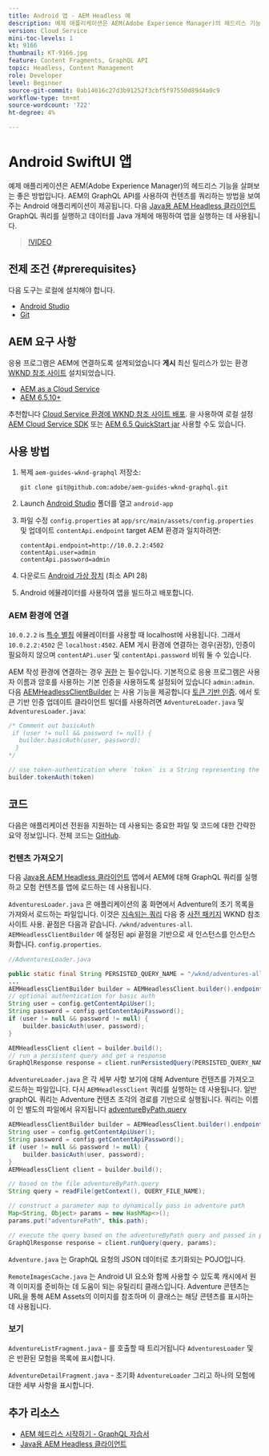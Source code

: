 ```yaml
---
title: Android 앱 - AEM Headless 예
description: 예제 애플리케이션은 AEM(Adobe Experience Manager)의 헤드리스 기능을 살펴보는 좋은 방법입니다. AEM의 GraphQL API를 사용하여 컨텐츠를 쿼리하는 방법을 보여 주는 Android 애플리케이션이 제공됩니다. Apollo Client Android는 GraphQL 쿼리를 생성하고 데이터를 Swift 개체에 매핑하여 앱을 작동시키는 데 사용됩니다. SwiftUI는 컨텐츠의 간단한 목록 및 세부 사항 보기를 렌더링하는 데 사용됩니다.
version: Cloud Service
mini-toc-levels: 1
kt: 9166
thumbnail: KT-9166.jpg
feature: Content Fragments, GraphQL API
topic: Headless, Content Management
role: Developer
level: Beginner
source-git-commit: 0ab14016c27d3b91252f3cbf5f97550d89d4a0c9
workflow-type: tm+mt
source-wordcount: '722'
ht-degree: 4%

---
```



# Android SwiftUI 앱

예제 애플리케이션은 AEM(Adobe Experience Manager)의 헤드리스 기능을 살펴보는 좋은 방법입니다. AEM의 GraphQL API를 사용하여 컨텐츠를 쿼리하는 방법을 보여 주는 Android 애플리케이션이 제공됩니다. 다음 [Java용 AEM Headless 클라이언트](https://github.com/adobe/aem-headless-client-java) GraphQL 쿼리를 실행하고 데이터를 Java 개체에 매핑하여 앱을 실행하는 데 사용됩니다.

>[!VIDEO](https://video.tv.adobe.com/v/338093/?quality=12&learn=on)

## 전제 조건 {#prerequisites}

다음 도구는 로컬에 설치해야 합니다.

* [Android Studio](https://developer.android.com/studio)
* [Git](https://git-scm.com/)

## AEM 요구 사항

응용 프로그램은 AEM에 연결하도록 설계되었습니다 **게시** 최신 릴리스가 있는 환경 [WKND 참조 사이트](https://github.com/adobe/aem-guides-wknd/releases/latest) 설치되었습니다.

* [AEM as a Cloud Service](https://experienceleague.adobe.com/docs/experience-manager-cloud-service/overview/introduction.html)
* [AEM 6.5.10+](https://experienceleague.adobe.com/docs/experience-manager-65/release-notes/service-pack/new-features-latest-service-pack.html?lang=ko-KR)

추천합니다 [Cloud Service 환경에 WKND 참조 사이트 배포](https://experienceleague.adobe.com/docs/experience-manager-cloud-service/implementing/deploying/overview.html#coding-against-the-right-aem-version). 을 사용하여 로컬 설정 [AEM Cloud Service SDK](https://experienceleague.adobe.com/docs/experience-manager-learn/cloud-service/local-development-environment-set-up/overview.html) 또는 [AEM 6.5 QuickStart jar](https://experienceleague.adobe.com/docs/experience-manager-learn/foundation/development/set-up-a-local-aem-development-environment.html?lang=en#install-local-aem-instances) 사용할 수도 있습니다.

## 사용 방법

1. 복제 `aem-guides-wknd-graphql` 저장소:

   ```shell
   git clone git@github.com:adobe/aem-guides-wknd-graphql.git
   ```

1. Launch [Android Studio](https://developer.android.com/studio) 폴더를 열고 `android-app`
1. 파일 수정 `config.properties` at `app/src/main/assets/config.properties` 및 업데이트 `contentApi.endpoint` target AEM 환경과 일치하려면:

   ```plain
   contentApi.endpoint=http://10.0.2.2:4502
   contentApi.user=admin
   contentApi.password=admin
   ```

1. 다운로드 [Android 가상 장치](https://developer.android.com/studio/run/managing-avds) (최소 API 28)
1. Android 에뮬레이터를 사용하여 앱을 빌드하고 배포합니다.


### AEM 환경에 연결

`10.0.2.2` is [특수 별칭](https://developer.android.com/studio/run/emulator-networking) 에뮬레이터를 사용할 때 localhost에 사용됩니다. 그래서 `10.0.2.2:4502` 은 `localhost:4502`. AEM 게시 환경에 연결하는 경우(권장), 인증이 필요하지 않으며 `contentAPi.user` 및 `contentApi.password` 비워 둘 수 있습니다.

AEM 작성 환경에 연결하는 경우 [권한](https://github.com/adobe/aem-headless-client-java#using-authorization) 는 필수입니다. 기본적으로 응용 프로그램은 사용자 이름과 암호를 사용하는 기본 인증을 사용하도록 설정되어 있습니다 `admin:admin`. 다음 [AEMHeadlessClientBuilder](https://github.com/adobe/aem-headless-client-java/blob/main/client/src/main/java/com/adobe/aem/graphql/client/AEMHeadlessClientBuilder.java) 는 사용 기능을 제공합니다 [토큰 기반 인증](https://experienceleague.adobe.com/docs/experience-manager-learn/getting-started-with-aem-headless/authentication/overview.html). 에서 토큰 기반 인증 업데이트 클라이언트 빌더를 사용하려면 `AdventureLoader.java` 및 `AdventuresLoader.java`:

```java
/* Comment out basicAuth
 if (user != null && password != null) {
   builder.basicAuth(user, password);
  }
*/

// use token-authentication where `token` is a String representing the token
builder.tokenAuth(token)
```

## 코드

다음은 애플리케이션 전원을 지원하는 데 사용되는 중요한 파일 및 코드에 대한 간략한 요약 정보입니다. 전체 코드는 [GitHub](https://github.com/adobe/aem-guides-wknd-graphql/tree/main/android-app).

### 컨텐츠 가져오기

다음 [Java용 AEM Headless 클라이언트](https://github.com/adobe/aem-headless-client-java) 앱에서 AEM에 대해 GraphQL 쿼리를 실행하고 모험 컨텐츠를 앱에 로드하는 데 사용됩니다.

`AdventuresLoader.java` 은 애플리케이션의 홈 화면에서 Adventure의 초기 목록을 가져와서 로드하는 파일입니다. 이것은 [지속되는 쿼리](https://experienceleague.adobe.com/docs/experience-manager-learn/getting-started-with-aem-headless/graphql/video-series/graphql-persisted-queries.html) 다음 중 [사전 패키지](https://github.com/adobe/aem-guides-wknd/tree/master/ui.content/src/main/content/jcr_root/conf/wknd/settings/graphql/persistentQueries/adventures-all/_jcr_content) WKND 참조 사이트 사용. 끝점은 다음과 같습니다. `/wknd/adventures-all`. `AEMHeadlessClientBuilder` 에 설정된 api 끝점을 기반으로 새 인스턴스를 인스턴스화합니다. `config.properties`.

```java
//AdventuresLoader.java

public static final String PERSISTED_QUERY_NAME = "/wknd/adventures-all";
...
AEMHeadlessClientBuilder builder = AEMHeadlessClient.builder().endpoint(config.getContentApiEndpoint());
// optional authentication for basic auth
String user = config.getContentApiUser();
String password = config.getContentApiPassword();
if (user != null && password != null) {
    builder.basicAuth(user, password);
}

AEMHeadlessClient client = builder.build();
// run a persistent query and get a response
GraphQlResponse response = client.runPersistedQuery(PERSISTED_QUERY_NAME);
```

`AdventureLoader.java` 은 각 세부 사항 보기에 대해 Adventure 컨텐츠를 가져오고 로드하는 파일입니다. 다시 `AEMHeadlessClient` 쿼리를 실행하는 데 사용됩니다. 일반 graphQL 쿼리는 Adventure 컨텐츠 조각의 경로를 기반으로 실행됩니다. 쿼리는 이름이 인 별도의 파일에서 유지됩니다 [adventureByPath.query](https://github.com/adobe/aem-guides-wknd-graphql/blob/main/android-app/app/src/main/assets/adventureByPath.query)

```java
AEMHeadlessClientBuilder builder = AEMHeadlessClient.builder().endpoint(config.getContentApiEndpoint());
String user = config.getContentApiUser();
String password = config.getContentApiPassword();
if (user != null && password != null) {
    builder.basicAuth(user, password);
}
AEMHeadlessClient client = builder.build();

// based on the file adventureByPath.query
String query = readFile(getContext(), QUERY_FILE_NAME);

// construct a parameter map to dynamically pass in adventure path
Map<String, Object> params = new HashMap<>();
params.put("adventurePath", this.path);

// execute the query based on the adventureByPath query and passed in parameters
GraphQlResponse response = client.runQuery(query, params);
```

`Adventure.java` 는 GraphQL 요청의 JSON 데이터로 초기화되는 POJO입니다.

`RemoteImagesCache.java` 는 Android UI 요소와 함께 사용할 수 있도록 캐시에서 원격 이미지를 준비하는 데 도움이 되는 유틸리티 클래스입니다. Adventure 콘텐츠는 URL을 통해 AEM Assets의 이미지를 참조하며 이 클래스는 해당 콘텐츠를 표시하는 데 사용됩니다.

### 보기

`AdventureListFragment.java` - 를 호출할 때 트리거됩니다 `AdventuresLoader` 및 은 반환된 모험을 목록에 표시합니다.

`AdventureDetailFragment.java` - 초기화 `AdventureLoader` 그리고 하나의 모험에 대한 세부 사항을 표시합니다.

## 추가 리소스

* [AEM 헤드리스 시작하기 - GraphQL 자습서](https://experienceleague.adobe.com/docs/experience-manager-learn/getting-started-with-aem-headless/graphql/multi-step/overview.html)
* [Java용 AEM Headless 클라이언트](https://github.com/adobe/aem-headless-client-java)

